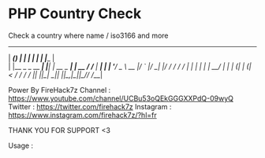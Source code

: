 # PHP Country Check
Check a country  where name / iso3166 and more

  ______ _          _    _            _    ______   
 |  ____(_)        | |  | |          | |  |____  |  
 | |__   _ _ __ ___| |__| | __ _  ___| | __   / /___
 |  __| | | '__/ _ \  __  |/ _` |/ __| |/ /  / /_  /
 | |    | | | |  __/ |  | | (_| | (__|   <  / / / / 
 |_|    |_|_|  \___|_|  |_|\__,_|\___|_|\_\/_/ /___|
                                                    
                                                    


Power By FireHack7z
Channel   : https://www.youtube.com/channel/UCBu53oQEkGGGXXPdQ-09wyQ
Twitter   : https://twitter.com/firehack7z
Instagram : https://www.instagram.com/firehack7z/?hl=fr

THANK YOU FOR SUPPORT <3

Usage :

<?php 

    //Load
      require_once "./list.function.php";
      require_once "./check.function.php";
    //Avaible Data : 
    //"name";
    //"alpha-2";
    //"alpha-3";
    //"country-code";
    //"iso_3166-2";
    //"region";
    // "sub-region";
    //"intermediate-region";
    //"region-code";
    //"sub-region-code";
    //"intermediate-region-code";     
    
    //replace $data where avaible data
    //check if exist with $arg (exemple : FRA / USA...)
    
    //Function :
      CountryCheck($arg,$data);
    //Exemple : 
      if(CountryCheck("FRA","alpha-3")){
        echo "ok";
      }
      
     //False Exemple : 
           if(CountryCheck("RANDOM","alpha-3")){
             echo "ok";
           }else{
            echo "error";
           }
  //LISTING
    //Function : CountryList();
    //Exemple : var_dump(CountryList());
    //Exemple 2 : var_dump(CountryList())['name'];
    
    
?>
